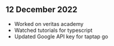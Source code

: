 ## 12 December 2022

- Worked on veritas academy
- Watched tutorials for typescript
- Updated Google API key for taptap go
